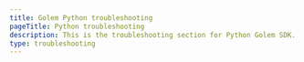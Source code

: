 ```yaml
---
title: Golem Python troubleshooting
pageTitle: Python troubleshooting
description: This is the troubleshooting section for Python Golem SDK.
type: troubleshooting
---
```

